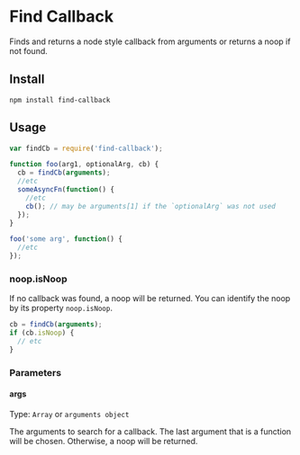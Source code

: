 # Find Callback

Finds and returns a node style callback from arguments or returns a noop if not found.

## Install
```
npm install find-callback
```

## Usage

```javascript
var findCb = require('find-callback');

function foo(arg1, optionalArg, cb) {
  cb = findCb(arguments);
  //etc
  someAsyncFn(function() {
    //etc
    cb(); // may be arguments[1] if the `optionalArg` was not used
  });
}

foo('some arg', function() {
  //etc
});
```

### noop.isNoop

If no callback was found, a noop will be returned. You can identify the noop by its property `noop.isNoop`.

```javascript
cb = findCb(arguments);
if (cb.isNoop) {
  // etc
}
```

### Parameters

#### args

Type: `Array` or `arguments object`

The arguments to search for a callback. The last argument that is a function will be chosen. Otherwise, a noop will be returned.
